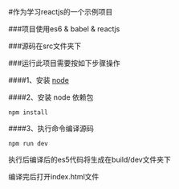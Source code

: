 #作为学习reactjs的一个示例项目

###项目使用es6 & babel & reactjs

###源码在src文件夹下

###运行此项目需要按如下步骤操作

####1、安装 [node](https://nodejs.org/en/download/)

####2、安装 node 依赖包
```
npm install
```
####3、执行命令编译源码
```
npm run dev
```
执行后编译后的es5代码将生成在build/dev文件夹下

编译完后打开index.html文件